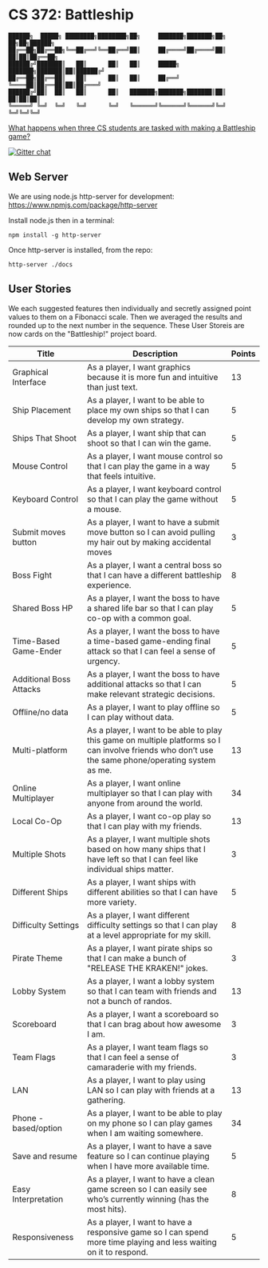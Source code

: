 # CS 372: Battleship

```
██████╗  █████╗ ████████╗████████╗██╗     ███████╗███████╗██╗  ██╗██╗██████╗ 
██╔══██╗██╔══██╗╚══██╔══╝╚══██╔══╝██║     ██╔════╝██╔════╝██║  ██║██║██╔══██╗
██████╔╝███████║   ██║      ██║   ██║     █████╗  ███████╗███████║██║██████╔╝
██╔══██╗██╔══██║   ██║      ██║   ██║     ██╔══╝  ╚════██║██╔══██║██║██╔═══╝ 
██████╔╝██║  ██║   ██║      ██║   ███████╗███████╗███████║██║  ██║██║██║     
╚═════╝ ╚═╝  ╚═╝   ╚═╝      ╚═╝   ╚══════╝╚══════╝╚══════╝╚═╝  ╚═╝╚═╝╚═╝     
```

[What happens when three CS students are tasked with making a Battleship game?](https://csgray.github.io/cs372-battleship/)

[![Gitter chat](https://badges.gitter.im/gitterHQ/gitter.png)](https://gitter.im/cs372-battleship/Lobby)

## Web Server
We are using node.js http-server for development: https://www.npmjs.com/package/http-server
 
Install node.js then in a terminal:

```npm install -g http-server```

Once http-server is installed, from the repo:

```http-server ./docs```

## User Stories
We each suggested features then individually and secretly assigned point values to them on a Fibonacci scale. Then we averaged the results and rounded up to the next number in the sequence.
These User Storeis are now cards on the "Battleship!" project board.

| **Title**               | **Description**                                                                                                                                      | **Points** |
|-------------------------|------------------------------------------------------------------------------------------------------------------------------------------------------|------------|
| Graphical Interface     | As a player, I want graphics because it is more fun and intuitive than just text.                                                                    | 13         |
| Ship Placement          | As a player, I want to be able to place my own ships so that I can develop my own strategy.                                                          | 5          |
| Ships That Shoot        | As a player, I want ship that can shoot so that I can win the game.                                                                                  | 5          |
| Mouse Control           | As a player, I want mouse control so that I can play the game in a way that feels intuitive.                                                         | 5          |
| Keyboard Control        | As a player, I want keyboard control so that I can play the game without a mouse.                                                                    | 5          |
| Submit moves button     | As a player, I want to have a submit move button so I can avoid pulling my hair out by making accidental moves                                       | 3          |
| Boss Fight              | As a player, I want a central boss so that I can have a different battleship experience.                                                             | 8          |
| Shared Boss HP          | As a player, I want the boss to have a shared life bar so that I can play co-op with a common goal.                                                  | 5          |
| Time-Based Game-Ender   | As a player, I want the boss to have a time-based game-ending final attack so that I can feel a sense of urgency.                                    | 5          |
| Additional Boss Attacks | As a player, I want the boss to have additional attacks so that I can make relevant strategic decisions.                                             | 5          |
| Offline/no data         | As a player, I want to play offline so I can play without data.                                                                                      | 5          |
| Multi-platform          | As a player, I want to be able to play this game on multiple platforms so I can involve friends who don’t use the same phone/operating system as me. | 13         |
| Online Multiplayer      | As a player, I want online multiplayer so that I can play with anyone from around the world.                                                         | 34         |
| Local Co-Op             | As a player, I want co-op play so that I can play with my friends.                                                                                   | 13         |
| Multiple Shots          | As a player, I want multiple shots based on how many ships that I have left so that I can feel like individual ships matter.                         | 3          |
| Different Ships         | As a player, I want ships with different abilities so that I can have more variety.                                                                  | 5          |
| Difficulty Settings     | As a player, I want different difficulty settings so that I can play at a level appropriate for my skill.                                            | 8          |
| Pirate Theme            | As a player, I want pirate ships so that I can make a bunch of "RELEASE THE KRAKEN!" jokes.                                                          | 3          |
| Lobby System            | As a player, I want a lobby system so that I can team with friends and not a bunch of randos.                                                        | 13         |
| Scoreboard              | As a player, I want a scoreboard so that I can brag about how awesome I am.                                                                          | 3          |
| Team Flags              | As a player, I want team flags so that I can feel a sense of camaraderie with my friends.                                                            | 3          |
| LAN                     | As a player, I want to play using LAN so I can play with friends at a gathering.                                                                     | 13         |
| Phone - based/option    | As a player, I want to be able to play on my phone so I can play games when I am waiting somewhere.                                                  | 34         |
| Save and resume         | As a player, I want to have a save feature so I can continue playing when I have more available time.                                                | 5          |
| Easy Interpretation     | As a player, I want to have a clean game screen so I can easily see who’s currently winning (has the most hits).                                     | 8          |
| Responsiveness          | As a player, I want to have a responsive game so I can spend more time playing and less waiting on it to respond.                                    | 5          |
